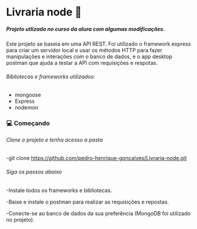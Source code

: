 # Livraria node :book:

##### Projeto utlizado no curso da alura com algumas modificações.

Este projeto se baseia em uma API REST. Foi utilizado o framework express para criar um servidor local e usar os métodos HTTP para fazer manipulações e interações com o banco de dados, e o app desktop postman que ajuda a testar a API com requisições e respotas.

###### Bibliotecas e frameworks utilizados:
- mongoose
- Express
- nodemon

### :computer: Começando

###### Clone o projeto e tenha acesso a pasta

-git clone https://github.com/pedro-henrique-goncalves/Livraria-node.git

###### Siga os passos abaixo
-Instale todos os frameworks e bibliotecas.

-Baixe e instale o postman para realizar as requisições e repostas.

-Conecte-se ao banco de dados da sua preferência (MongoDB foi utilizado no projeto).

